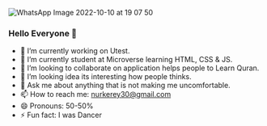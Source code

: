 
![WhatsApp Image 2022-10-10 at 19 07 50](https://user-images.githubusercontent.com/107000157/194874734-9afbf414-dcc1-4a66-a9d8-bb3c271f6614.jpeg)
### Hello Everyone 👋

- 🔭 I’m currently working on Utest.
- 🌱 I’m currently student at Microverse learning HTML, CSS & JS.
- 👯 I’m looking to collaborate on application helps people to Learn Quran.
- 🤔 I’m looking idea its interesting how people thinks.
- 💬 Ask me about anything that is not making me uncomfortable.
- 📫 How to reach me: nurkerey30@gmail.com
- 😄 Pronouns: 50-50%
- ⚡ Fun fact: I was Dancer 


